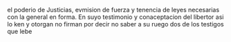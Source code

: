 el poderio de Justicias, evmision de fuerza y tenencia de leyes necesarias con la general en forma. En suyo testimonio y conaceptacion del libertor asi lo ken y otorgan no firman por decir no saber a su ruego dos de los testigos que lebe